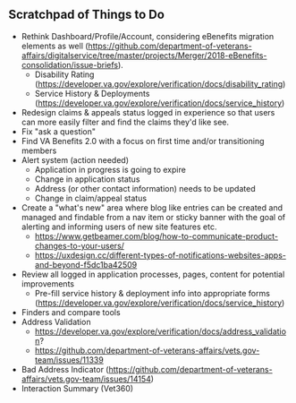 ## Scratchpad of Things to Do ##

* Rethink Dashboard/Profile/Account, considering eBenefits migration elements as well (https://github.com/department-of-veterans-affairs/digitalservice/tree/master/projects/Merger/2018-eBenefits-consolidation/issue-briefs).
     * Disability Rating (https://developer.va.gov/explore/verification/docs/disability_rating)
     * Service History & Deployments (https://developer.va.gov/explore/verification/docs/service_history)
* Redesign claims & appeals status logged in experience so that users can more easily filter and find the claims they'd like see.
* Fix "ask a question"
* Find VA Benefits 2.0 with a focus on first time and/or transitioning members
* Alert system (action needed)
     * Application in progress is going to expire
     * Change in application status
     * Address (or other contact information) needs to be updated
     * Change in claim/appeal status
* Create a "what's new" area where blog like entries can be created and managed and findable from a nav item or sticky banner with the goal of alerting and informing users of new site features etc.
     * https://www.getbeamer.com/blog/how-to-communicate-product-changes-to-your-users/
     * https://uxdesign.cc/different-types-of-notifications-websites-apps-and-beyond-f5dc1ba42509
* Review all logged in application processes, pages, content for potential improvements
     * Pre-fill service history & deployment info into appropriate forms (https://developer.va.gov/explore/verification/docs/service_history)
* Finders and compare tools
* Address Validation
     * https://developer.va.gov/explore/verification/docs/address_validation?
     * https://github.com/department-of-veterans-affairs/vets.gov-team/issues/11339
* Bad Address Indicator (https://github.com/department-of-veterans-affairs/vets.gov-team/issues/14154)
* Interaction Summary (Vet360)
